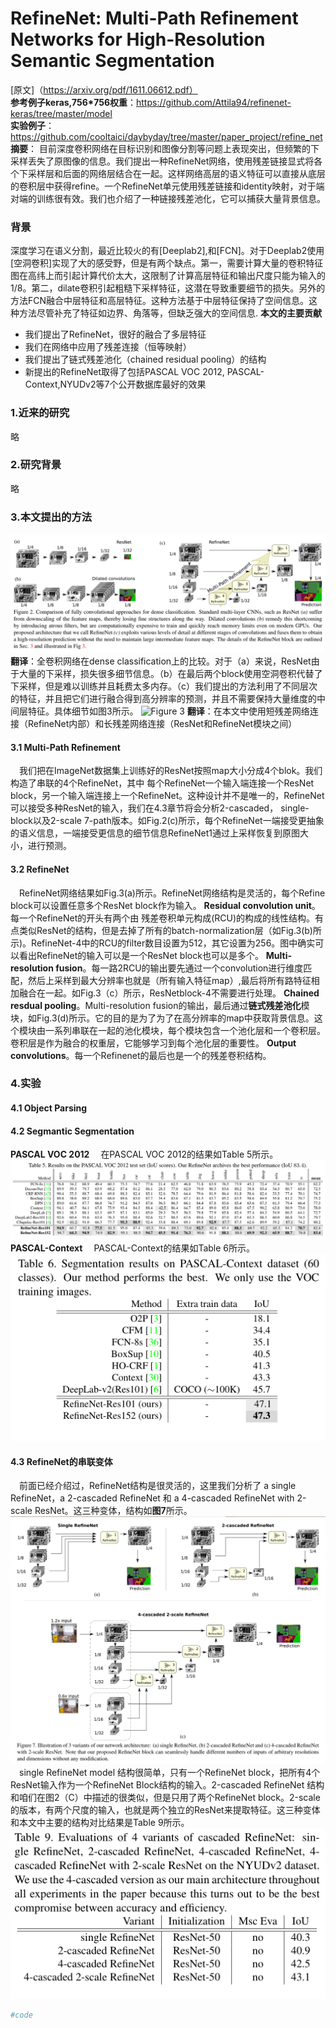 # RefineNet: Multi-Path Refinement Networks for High-Resolution Semantic Segmentation
[原文]（https://arxiv.org/pdf/1611.06612.pdf） </br>
**参考例子keras,756*756权重**：https://github.com/Attila94/refinenet-keras/tree/master/model </br>
**实验例子**：https://github.com/cooltaici/daybyday/tree/master/paper_project/refine_net </br>
**摘要**：
目前深度卷积网络在目标识别和图像分割等问题上表现突出，但频繁的下采样丢失了原图像的信息。我们提出一种RefineNet网络，使用残差链接显式将各个下采样层和后面的网络层结合在一起。这样网络高层的语义特征可以直接从底层的卷积层中获得refine。一个RefineNet单元使用残差链接和identity映射，对于端对端的训练很有效。我们也介绍了一种链接残差池化，它可以捕获大量背景信息。
### 背景
深度学习在语义分割，最近比较火的有[Deeplab2],和[FCN]。对于Deeplab2使用[空洞卷积]实现了大的感受野，但是有两个缺点。第一，需要计算大量的卷积特征图在高纬上而引起计算代价太大，这限制了计算高层特征和输出尺度只能为输入的1/8。第二，dilate卷积引起粗糙下采样特征，这潜在导致重要细节的损失。另外的方法FCN融合中层特征和高层特征。这种方法基于中层特征保持了空间信息。这种方法尽管补充了特征如边界、角落等，但缺乏强大的空间信息.
**本文的主要贡献**
- 我们提出了RefineNet，很好的融合了多层特征
- 我们在网络中应用了残差连接（恒等映射）
- 我们提出了链式残差池化（chained residual pooling）的结构
- 新提出的RefineNet取得了包括PASCAL VOC 2012, PASCAL-Context,NYUDv2等7个公开数据库最好的效果
### 1.近来的研究
略
### 2.研究背景
略
### 3.本文提出的方法
![Figure 2](https://github.com/cooltaici/daybyday/blob/master/picture_paper/RefineNet/RefineNet_Figure2.PNG)
**翻译**：全卷积网络在dense classification上的比较。对于（a）来说，ResNet由于大量的下采样，损失很多细节信息。（b）在最后两个block使用空洞卷积代替了下采样，但是难以训练并且耗费太多内存。（c）我们提出的方法利用了不同层次的特征，并且把它们进行融合得到高分辨率的预测，并且不需要保持大量维度的中间层特征。具体细节如图3所示。
![Figure 3](https://github.com/cooltaici/daybyday/blob/master/picture_paper/RefineNet/RefineNet_Fig3.PNG)
**翻译**：在本文中使用短残差网络连接（RefineNet内部）和长残差网络连接（ResNet和RefineNet模块之间）
#### 3.1 Multi-Path Refinement
&emsp;我们把在ImageNet数据集上训练好的ResNet按照map大小分成4个blok。我们构造了串联的4个RefineNet，其中
每个RefineNet一个输入端连接一个ResNet block，另一个输入端连接上一个RefineNet。这种设计并不是唯一的，RefineNet可以接受多种ResNet的输入，我们在4.3章节将会分析2-cascaded， single-block以及2-scale 7-path版本。如Fig.2(c)所示，每个RefineNet一端接受更抽象的语义信息，一端接受更信息的细节信息RefineNet1通过上采样恢复到原图大小，进行预测。
#### 3.2 RefineNet
&emsp;RefineNet网络结果如Fig.3(a)所示。RefineNet网络结构是灵活的，每个Refine block可以设置任意多个ResNet block作为输入。
**Residual convolution unit**。每一个RefineNet的开头有两个由 残差卷积单元构成(RCU)的构成的线性结构。有点类似ResNet的结构，但是去掉了所有的batch-normalization层（如Fig.3(b)所示)。RefineNet-4中的RCU的filter数目设置为512，其它设置为256。图中确实可以看出RefineNet的输入可以是一个ResNet block也可以是多个。
**Multi-resolution fusion**。每一路2RCU的输出要先通过一个convolution进行维度匹配，然后上采样到最大分辨率也就是（所有输入特征map）,最后将所有路特征相加融合在一起。如Fig.3（c）所示，ResNetblock-4不需要进行处理。
**Chained resdual pooling**。Multi-resolution fusion的输出，最后通过**链式残差池化**模块，如Fig.3(d)所示。它的目的是为了为了在高分辨率的map中获取背景信息。这个模块由一系列串联在一起的池化模块，每个模块包含一个池化层和一个卷积层。卷积层是作为融合的权重层，它能够学习到每个池化层的重要性。
**Output convolutions**。每一个Refinenet的最后也是一个的残差卷积结构。
### 4.实验
#### 4.1 Object Parsing
#### 4.2 Segmantic Segmentation
**PASCAL VOC 2012**
&emsp;在PASCAL VOC 2012的结果如Table 5所示。
![Table 5](https://github.com/cooltaici/daybyday/blob/master/picture_paper/RefineNet/RefineNet_Table5.PNG)
**PASCAL-Context**
&emsp;PASCAL-Context的结果如Table 6所示。
![Table 6](https://github.com/cooltaici/daybyday/blob/master/picture_paper/RefineNet/RefineNet_Table6.PNG)
#### 4.3 RefineNet的串联变体
&emsp;前面已经介绍过，RefineNet结构是很灵活的，这里我们分析了 a single RefineNet，a 2-cascaded RefineNet 和 a 4-cascaded RefineNet with 2-scale ResNet。这三种变体，结构如**图7**所示。
![Figure 7](https://github.com/cooltaici/daybyday/blob/master/picture_paper/RefineNet/RefineNet_figure7.PNG)
&emsp;single RefineNet model 结构很简单，只有一个RefineNet block，把所有4个ResNet输入作为一个RefineNet Block结构的输入。2-cascaded RefineNet 结构和咱们在图2（C）中描述的很类似，但是只用了两个RefineNet block。2-scale的版本，有两个尺度的输入，也就是两个独立的ResNet来提取特征。这三种变体和本文中主要的结构对比结果是Table 9所示。
![Table 9](https://github.com/cooltaici/daybyday/blob/master/picture_paper/RefineNet/RefineNet_Table9.PNG)


``` python
#code

 ```
